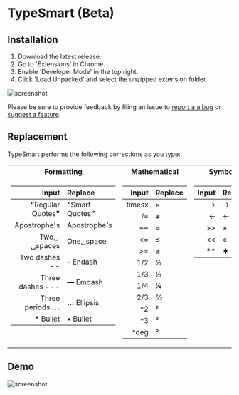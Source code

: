 # TypeSmart (Beta)

## Installation

1. Download the latest release.
2. Go to 'Extensions' in Chrome.
3. Enable 'Developer Mode' in the top right.
4. Click 'Load Unpacked' and select the unzipped extension folder.

![screenshot](https://camo.githubusercontent.com/edc65aa854e00ac2021a8bda200bc7b606a6ed14/68747470733a2f2f692e696d6775722e636f6d2f786463686451612e706e67)

Please be sure to provide feedback by filing an issue to [report a a bug](https://github.com/round/TypeSmart-beta/issues/new?labels=bug&template=bug.md) or [suggest a feature](https://github.com/round/TypeSmart-beta/issues/new?labels=feature&template=feature.md).

## Replacement

TypeSmart performs the following corrections as you type:

<table>
<tr>
  <th>Formatting</th>
  <th>Mathematical</th>
  <th>Symbols</th>
  <th>Letters</th>
</tr>
  
<tr><td valign='top'>

Input|Replace
-:|:-
<strong>"</strong>Regular Quotes<strong>"</strong>|<strong>&ldquo;</strong>Smart Quotes<strong>&rdquo;</strong>
Apostrophe<strong>'</strong>s|Apostrophe<strong>&rsquo;</strong>s
Two&blank;&thinsp;&blank;spaces|One&blank;space
Two dashes **-&thinsp;-**|**&ndash;** Endash
Three dashes **-&hairsp;-&hairsp;-**|**&mdash;** Emdash
Three periods ***.&thinsp;.&thinsp;.***|**&hellip;** Ellipsis
|__*__ Bullet|&bull; Bullet



</td><td valign='top'>

Input|Replace
-:|:-
timesx|&times;
/=|&ne;
~~ |&asymp;
<=|&le;
|>=|&ge;
1/2|&frac12;
1/3|&frac13;
1/4|&frac14;
2/3|&frac23;
^2|&sup2;
^3|&sup3;
^deg|&deg;

</td><td valign='top'>

Input|Replace
-:|:-
->|&rarr;
<-|&larr;
|>>|&raquo;
<<|&laquo;
|**|&#10033;

</td><td valign='top'>

Input|Replace
-:|:-
numero|&numero;
c/o|&incare;
_a|𝑎
_b|𝑏
_c|𝑐
_x|𝑥
_y|𝑦
_z|𝑧
^tm|&trade;
(r)|&reg;
(r)|&copy;

</td></tr></table>

## Demo

![screenshot](https://giant.gfycat.com/FamousDirtyBasenji.gif)
